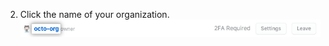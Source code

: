 2. Click the name of your organization. ![Organizationのリスト中のOrganization名](/assets/images/help/organizations/org-settings-link.png)
